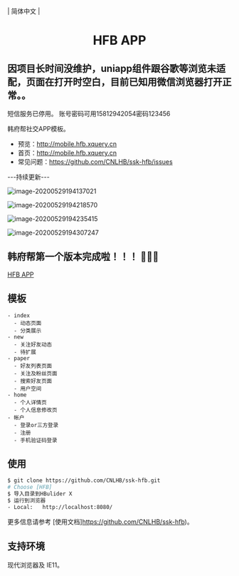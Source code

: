 | 简体中文 |

<h1 align="center">HFB APP</h1>

## 因项目长时间没维护，uniapp组件跟谷歌等浏览未适配，页面在打开时空白，目前已知用微信浏览器打开正常。。
短信服务已停用。
账号密码可用15812942054密码123456

韩府帮社交APP模板。
- 预览：http://mobile.hfb.xquery.cn
- 首页：http://mobile.hfb.xquery.cn
- 常见问题：https://github.com/CNLHB/ssk-hfb/issues

---持续更新---


![image-20200529194137021](./static/common/topic.png)

![image-20200529194218570](./static/common/topic1.png)

![image-20200529194235415](./static/common/message.png)

![image-20200529194307247](./static/common/home.png)



## 韩府帮第一个版本完成啦！！！ 🎉🎉🎉

[HFB APP](http://mobile.hfb.xquery.cn)

## 模板

```
- index
  - 动态页面
  - 分类展示
- new
  - 关注好友动态
  - 待扩展
- paper
  - 好友列表页面
  - 关注及粉丝页面
  - 搜索好友页面
  - 用户空间
- home
  - 个人详情页
  - 个人信息修改页
- 帐户
  - 登录or三方登录
  - 注册
  - 手机验证码登录
```

## 使用

```bash
$ git clone https://github.com/CNLHB/ssk-hfb.git
# Choose [HFB]
$ 导入目录到HBulider X
$ 运行到浏览器
- Local:   http://localhost:8080/ 
```

更多信息请参考 [使用文档]https://github.com/CNLHB/ssk-hfb)。

## 支持环境

现代浏览器及 IE11。


